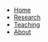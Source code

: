 * [Home](@root/)
* [Research](@root/research//)
* [Teaching](@root/teaching//)
    <!-- * [Child One](@root/teaching/child-one//) -->
    <!-- * [Child Two](@root/teaching/child-two//) -->
* [About](@root/about//)
